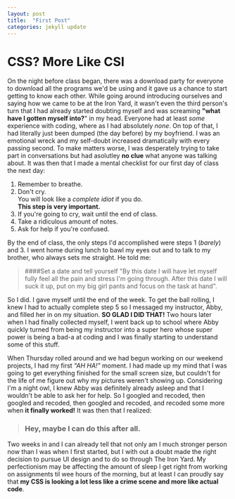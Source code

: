 ```yaml
---
layout: post
title:  "First Post"
categories: jekyll update
---
```

# CSS? More Like CSI  

On the night before class began, there was a download party for everyone to download all the programs we'd be using
and it gave us a chance to start getting to know each other. While going around introducing ourselves and saying how we
came to be at the Iron Yard, it wasn't even the third person's turn that I had already started doubting myself and was
screaming **"what have I gotten myself into?**" in my head. Everyone had at least _some_ experience with coding, where as 
I had absolutely _none_. On top of that, I had literally just been dumped (the day before) by my boyfriend. I was an 
emotional wreck and my self-doubt increased dramatically with every passing second. To make matters worse, I was
desperately trying to take part in conversations but had asolutley **no clue** what anyone was talking about. It was 
then that I made a mental checklist for our first day of class the next day:

1. Remember to breathe.
2. Don't cry.  
  You will look like a _complete idiot_ if you do.  
  **This step is very important.**
3. If you're going to cry, wait until the end of class.
4. Take a ridiculous amount of notes.
5. Ask for help if you're confused.

By the end of class, the only steps I'd accomplished were steps 1 (_barely_) and 3. I went home during lunch to bawl my eyes
out and to talk to my brother, who always sets me straight. He told me:

>####Set a date and tell yourself "By this date I will have let myself fully feel all the pain and stress I'm going through. After this date I will suck it up, put on my big girl pants and focus on the task at hand".

So I did. I gave myself until the end of the week. To get the ball rolling, I knew I had to actually complete step 5 so
I messaged my instructor, Abby, and filled her in on my situation. **SO GLAD I DID THAT!** Two hours later when I had finally
collected myself, I went back up to school where Abby quickly turned from being my instructor into a super hero whose
super power is being a bad-a at coding and I was finally starting to understand some of this stuff.

When Thursday rolled around and we had begun working on our weekend projects, I had my first _"AH HA!"_ moment. I had
made up my mind that I was going to get everything finished for the small screen size, but couldn't for the life of
me figure out why my pictures weren't showing up. Considering I'm a night owl, I knew Abby was definitely already asleep and
that I wouldn't be able to ask her for help. So I googled and recoded, then googled and recoded, then googled and recoded,
and recoded some more when **it finally worked!** It was then that I realized:

>### Hey, maybe I can do this after all.  

Two weeks in and I can already tell that not only am I much stronger person now than I was when I first started, but
I with out a doubt made the right decision to pursue UI design and to do so through The Iron Yard. My perfectionism may be
affecting the amount of sleep I get right from working on assignments til wee hours of the morning, but at least I can
proudly say that **my CSS is looking a lot less like a crime scene and more like actual code**.

